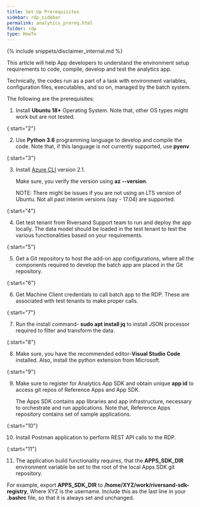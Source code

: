```yaml
---
title: Set-Up Prerequisites
sidebar: rdp_sidebar
permalink: analytics_prereq.html
folder: rdp
type: HowTo
---
```


{% include snippets/disclaimer_internal.md %} 

This article will help App developers to understand the environment setup requirements to code, compile, develop and test the analytics app. 

Technically, the codes run as a part of a task with environment variables, configuration files, executables, and so on, managed by the batch system.

The following are the prerequisites:

1. Install **Ubuntu 18+** Operating System. Note that, other OS types might work but are not tested.

{:start="2"}

2. Use **Python 3.6** programming language to develop and compile the code. Note that, if this language is not currently supported, use **pyenv**. 

{:start="3"} 

3. Install [Azure CLI](https://docs.microsoft.com/en-us/cli/azure/install-azure-cli?view=azure-cli-latest) version 2.1. 
   
   Make sure, you verify the version using **az --version**. 
   
   NOTE: There might be issues if you are not using an LTS version of Ubuntu. Not all past interim versions (say - 17.04) are supported.

{:start="4"}

4. Get test tenant from Riversand Support team to run and deploy the app locally. The data model should be loaded in the test tenant to test the various functionalities based on your requirements.

{:start="5"}

5. Get a Git repository to host the add-on app configurations, where all the components required to develop the batch app are placed in the Git repository.

{:start="6"}

6. Get Machine Client credentials to call batch app to the RDP. These are associated with test tenants to make proper calls.

{:start="7"}

7. Run the install command- **sudo apt install jq** to install JSON processor required to filter and transform the data.

{:start="8"}

8. Make sure, you have the recommended editor-**Visual Studio Code** installed. Also, install the python extension from Microsoft.

{:start="9"}

9. Make sure to register for Analytics App SDK and obtain unique **app id** to access git repos of Reference Apps and App SDK.

   The Apps SDK contains app libraries and app infrastructure, necessary to orchestrate and run applications. Note that, Reference Apps repository contains set of sample applications.

{:start="10"} 

10. Install Postman application to perform REST API calls to the RDP.

{:start="11"}

11. The application build functionality requires, that the **APPS_SDK_DIR** environment variable be set to the root of the local Apps SDK git repository. 

   For example, export **APPS_SDK_DIR** to **/home/XYZ/work/riversand-sdk-registry**, Where XYZ is the username. Include this as the last line in your **.bashrc** file, so that it is always set and unchanged.

